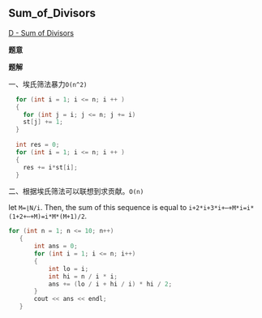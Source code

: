 ## Sum_of_Divisors

[D - Sum of Divisors](https://atcoder.jp/contests/abc172/tasks/abc172_d)

**题意**

**题解**

一、埃氏筛法暴力`O(n^2)`

```c++
  for (int i = 1; i <= n; i ++ )
  {
    for (int j = i; j <= n; j += i)
    st[j] += 1;
  }
    
  int res = 0;
  for (int i = 1; i <= n; i ++ )
  {
    res += i*st[i];
  }
```

二、根据埃氏筛法可以联想到求贡献。`O(n)`

 let `M=⌊N/i`. Then, the sum of this sequence is equal to `i+2*i+3*i+⋯+M*i=i*(1+2+⋯+M)=i*M*(M+1)/2`.
 
 ```c++
 for (int n = 1; n <= 10; n++)
    {
        int ans = 0;
        for (int i = 1; i <= n; i++)
        {
            int lo = i;
            int hi = n / i * i;
            ans += (lo / i + hi / i) * hi / 2;
        }
        cout << ans << endl;
    }
 ```
